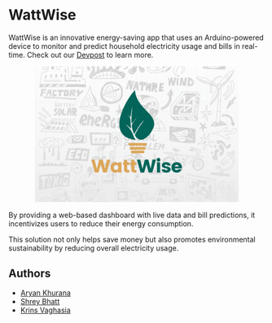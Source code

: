 # WattWise

WattWise is an innovative energy-saving app that uses an Arduino-powered device to monitor and predict household electricity usage and bills in real-time. Check out our [Devpost](https://devpost.com/software/hackthe6ix-bqlrik) to learn more.

<p align="center">
  <img src="./assets/WattWise.png" alt="WattWise logo" width="400"/>
</p>

By providing a web-based dashboard with live data and bill predictions, it incentivizes users to reduce their energy consumption.

This solution not only helps save money but also promotes environmental sustainability by reducing overall electricity usage.

## Authors

- [Aryan Khurana](https://github.com/AryanK1511)
- [Shrey Bhatt](https://github.com/KaosElegent)
- [Krins Vaghasia](https://github.com/KrinsKumar)
